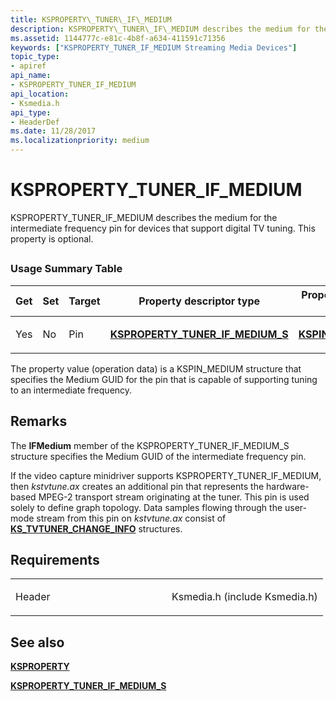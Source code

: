 ```yaml
---
title: KSPROPERTY\_TUNER\_IF\_MEDIUM
description: KSPROPERTY\_TUNER\_IF\_MEDIUM describes the medium for the intermediate frequency pin for devices that support digital TV tuning. This property is optional.
ms.assetid: 1144777c-e81c-4b8f-a634-411591c71356
keywords: ["KSPROPERTY_TUNER_IF_MEDIUM Streaming Media Devices"]
topic_type:
- apiref
api_name:
- KSPROPERTY_TUNER_IF_MEDIUM
api_location:
- Ksmedia.h
api_type:
- HeaderDef
ms.date: 11/28/2017
ms.localizationpriority: medium
---
```


# KSPROPERTY\_TUNER\_IF\_MEDIUM


KSPROPERTY\_TUNER\_IF\_MEDIUM describes the medium for the intermediate frequency pin for devices that support digital TV tuning. This property is optional.

## <span id="ddk_ksproperty_tuner_if_medium_ks"></span><span id="DDK_KSPROPERTY_TUNER_IF_MEDIUM_KS"></span>


### Usage Summary Table

<table>
<colgroup>
<col width="20%" />
<col width="20%" />
<col width="20%" />
<col width="20%" />
<col width="20%" />
</colgroup>
<thead>
<tr class="header">
<th>Get</th>
<th>Set</th>
<th>Target</th>
<th>Property descriptor type</th>
<th>Property value type</th>
</tr>
</thead>
<tbody>
<tr class="odd">
<td><p>Yes</p></td>
<td><p>No</p></td>
<td><p>Pin</p></td>
<td><p><a href="/windows-hardware/drivers/ddi/ksmedia/ns-ksmedia-ksproperty_tuner_if_medium_s" data-raw-source="[&lt;strong&gt;KSPROPERTY_TUNER_IF_MEDIUM_S&lt;/strong&gt;](/windows-hardware/drivers/ddi/ksmedia/ns-ksmedia-ksproperty_tuner_if_medium_s)"><strong>KSPROPERTY_TUNER_IF_MEDIUM_S</strong></a></p></td>
<td><p><a href="/previous-versions/ff563538(v=vs.85)" data-raw-source="[&lt;strong&gt;KSPIN_MEDIUM&lt;/strong&gt;](/previous-versions/ff563538(v=vs.85))"><strong>KSPIN_MEDIUM</strong></a></p></td>
</tr>
</tbody>
</table>

 

The property value (operation data) is a KSPIN\_MEDIUM structure that specifies the Medium GUID for the pin that is capable of supporting tuning to an intermediate frequency.

Remarks
-------

The **IFMedium** member of the KSPROPERTY\_TUNER\_IF\_MEDIUM\_S structure specifies the Medium GUID of the intermediate frequency pin.

If the video capture minidriver supports KSPROPERTY\_TUNER\_IF\_MEDIUM, then *kstvtune.ax* creates an additional pin that represents the hardware-based MPEG-2 transport stream originating at the tuner. This pin is used solely to define graph topology. Data samples flowing through the user-mode stream from this pin on *kstvtune.ax* consist of [**KS\_TVTUNER\_CHANGE\_INFO**](/windows-hardware/drivers/ddi/ksmedia/ns-ksmedia-tagks_tvtuner_change_info) structures.

Requirements
------------

<table>
<colgroup>
<col width="50%" />
<col width="50%" />
</colgroup>
<tbody>
<tr class="odd">
<td><p>Header</p></td>
<td>Ksmedia.h (include Ksmedia.h)</td>
</tr>
</tbody>
</table>

## See also


[**KSPROPERTY**](/windows-hardware/drivers/ddi/ks/ns-ks-ksidentifier)

[**KSPROPERTY\_TUNER\_IF\_MEDIUM\_S**](/windows-hardware/drivers/ddi/ksmedia/ns-ksmedia-ksproperty_tuner_if_medium_s)

